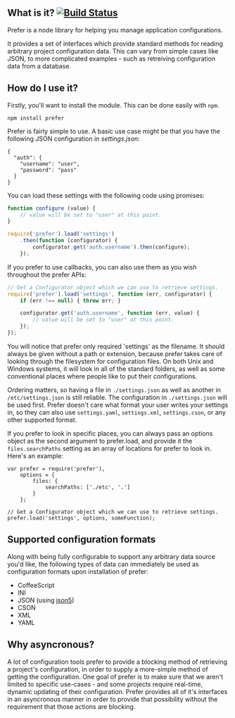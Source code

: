 What is it? [![Build Status](https://travis-ci.org/LimpidTech/prefer.svg?branch=master)](https://travis-ci.org/LimpidTech/prefer)
-----------

Prefer is a node library for helping you manage application configurations.

It provides a set of interfaces which provide standard methods for
reading arbitrary project configuration data. This can vary from simple cases
like JSON, to more complicated examples - such as retreiving configuration data
from a database.


How do I use it?
----------------

Firstly, you'll want to install the module. This can be done easily with `npm`.

    npm install prefer

Prefer is fairly simple to use. A basic use case might be that you have the
following JSON configuration in *settings.json*:

    {
      "auth": {
        "username": "user",
        "password": "pass"
      }
    }

You can load these settings with the following code using promises:

```javascript
function configure (value) {
    // value will be set to "user" at this point.
}

require('prefer').load('settings')
    .then(function (configurator) {
        configurator.get('auth.username').then(configure);
    });
```


If you prefer to use callbacks, you can also use them as you wish throughout
the prefer APIs:

```javascript
// Get a Configurator object which we can use to retrieve settings.
require('prefer').load('settings', function (err, configurator) {
    if (err !== null) { throw err; }

    configurator.get('auth.username', function (err, value) {
        // value will be set to "user" at this point.
    });
});
```

You will notice that prefer only required 'settings' as the filename. It should
always be given without a path or extension, because prefer takes care of
looking through the filesystem for configuration files. On both Unix and
Windows systems, it will look in all of the standard folders, as well as some
conventional places where people like to put their configurations.

Ordering matters, so having a file in `./settings.json` as well as another in
`/etc/settings.json` is still reliable. The configuration in `./settings.json`
will be used first. Prefer doesn't care what format your user writes your
settings in, so they can also use `settings.yaml`, `settings.xml`,
`settings.cson`, or any other supported format.

If you prefer to look in specific places, you can always pass an options object
as the second argument to prefer.load, and provide it the `files.searchPaths`
setting as an array of locations for prefer to look in. Here's an example:

    var prefer = require('prefer'),
        options = {
            files: {
                searchPaths: ['./etc', '.']
            }
        };

    // Get a Configurator object which we can use to retrieve settings.
    prefer.load('settings', options, someFunction);


Supported configuration formats
-------------------------------

Along with being fully configurable to support any arbitrary data source you'd
like, the following types of data can immediately be used as configuration formats
upon installation of prefer:

- CoffeeScript
- INI
- JSON (using [json5][j5])
- CSON
- XML
- YAML


Why asyncronous?
----------------

A lot of configuration tools prefer to provide a blocking method of retrieving
a project's configuration, in order to supply a more-simple method of getting
the configuration. One goal of prefer is to make sure that we aren't
limited to specific use-cases - and some projects require real-time, dynamic
updating of their configuration. Prefer provides all of it's interfaces in an
asyncronous manner in order to provide that possibility without the requirement
that those actions are blocking.



[cov]: http://monokro.me/projects/prefer/coverage.html
[bs]: https://travis-ci.org/LimpidTech/prefer.png?branch=master "Build Status"
[j5]: http://json5.org/ "json5 - JSON for the ES5 era"
